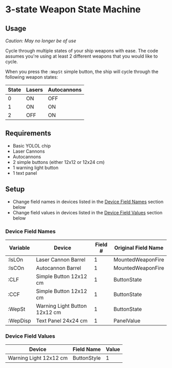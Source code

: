 # 3-state Weapon State Machine

## Usage

*Caution: May no longer be of use*

Cycle through multiple states of your ship weapons with ease. The code assumes you're using at least 2 different weapons that you would like to cycle.

When you press the `:WepSt` simple button, the ship will cycle through the following weapon states:

State | Lasers | Autocannons
--- | --- | ---
0 | ON | OFF
1 | ON | ON
2 | OFF | ON

## Requirements

- Basic YOLOL chip
- Laser Cannons
- Autocannons
- 2 simple buttons (either 12x12 or 12x24 cm)
- 1 warning light button
- 1 text panel

## Setup

- Change field names in devices listed in the [Device Field Names](#device-field-names) section below
- Change field values in devices listed in the [Device Field Values](#device-field-values) section below

### Device Field Names

Variable | Device | Field # | Original Field Name
| --- | --- | --- | --- |
:IsLOn | Laser Cannon Barrel | 1 | MountedWeaponFire
:IsCOn | Autocannon Barrel | 1 | MountedWeaponFire
:CLF | Simple Button 12x12 cm | 1 | ButtonState
:CCF | Simple Button 12x12 cm | 1 | ButtonState
:WepSt | Warning Light Button 12x12 cm | 1 | ButtonState
:WepDisp | Text Panel 24x24 cm | 1 | PanelValue

### Device Field Values

Device | Field Name | Value
--- | --- | ---
Warning Light 12x12 cm | ButtonStyle | 1
